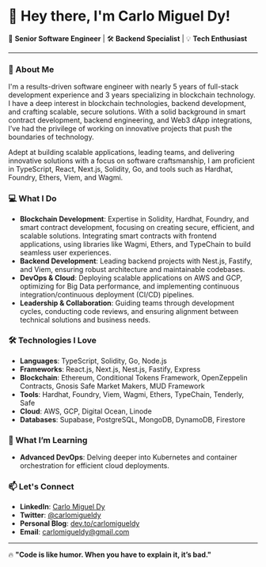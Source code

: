# 👋 Hey there, I'm Carlo Miguel Dy!

🚀 **Senior Software Engineer** | 🛠️ **Backend Specialist** | 💡 **Tech Enthusiast**

---

### 🚀 About Me

I'm a results-driven software engineer with nearly 5 years of full-stack development experience and 3 years specializing in blockchain technology. I have a deep interest in blockchain technologies, backend development, and crafting scalable, secure solutions. With a solid background in smart contract development, backend engineering, and Web3 dApp integrations, I’ve had the privilege of working on innovative projects that push the boundaries of technology.

Adept at building scalable applications, leading teams, and delivering innovative solutions with a focus on software craftsmanship, I am proficient in TypeScript, React, Next.js, Solidity, Go, and tools such as Hardhat, Foundry, Ethers, Viem, and Wagmi.

### 💻 What I Do

- **Blockchain Development**: Expertise in Solidity, Hardhat, Foundry, and smart contract development, focusing on creating secure, efficient, and scalable solutions. Integrating smart contracts with frontend applications, using libraries like Wagmi, Ethers, and TypeChain to build seamless user experiences.
- **Backend Development**: Leading backend projects with Nest.js, Fastify, and Viem, ensuring robust architecture and maintainable codebases.
- **DevOps & Cloud**: Deploying scalable applications on AWS and GCP, optimizing for Big Data performance, and implementing continuous integration/continuous deployment (CI/CD) pipelines.
- **Leadership & Collaboration**: Guiding teams through development cycles, conducting code reviews, and ensuring alignment between technical solutions and business needs.

### 🛠️ Technologies I Love

- **Languages**: TypeScript, Solidity, Go, Node.js    
- **Frameworks**: React.js, Next.js, Nest.js, Fastify, Express
- **Blockchain**: Ethereum, Conditional Tokens Framework, OpenZeppelin Contracts, Gnosis Safe Market Makers, MUD Framework 
- **Tools**: Hardhat, Foundry, Viem, Wagmi, Ethers, TypeChain, Tenderly, Safe
- **Cloud**: AWS, GCP, Digital Ocean, Linode
- **Databases**: Supabase, PostgreSQL, MongoDB, DynamoDB, Firestore

### 🌱 What I’m Learning

- **Advanced DevOps**: Delving deeper into Kubernetes and container orchestration for efficient cloud deployments.

### 📫 Let's Connect

- **LinkedIn**: [Carlo Miguel Dy](https://www.linkedin.com/in/carlomigueldy/)
- **Twitter**: [@carlomigueldy](https://twitter.com/carlomigueldy)
- **Personal Blog**: [dev.to/carlomigueldy](https://dev.to/carlomigueldy)
- **Email**: [carlomigueldy@gmail.com](mailto:carlomigueldy@gmail.com)

---

🔥 **"Code is like humor. When you have to explain it, it’s bad."**
